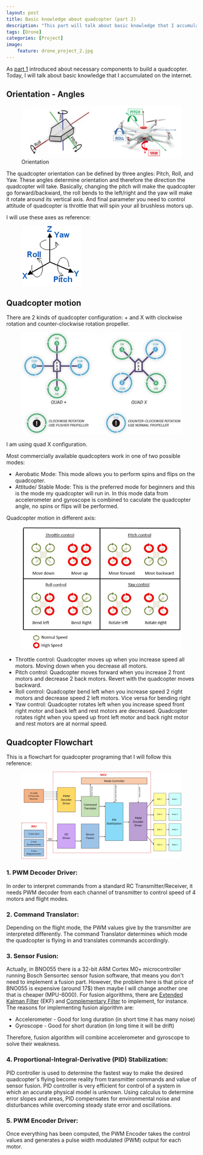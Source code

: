 ```yaml
---
layout: post
title: Basic knowledge about quadcopter (part 2)
description: "This part will talk about basic knowledge that I accumulated to prepar for building my own quadcopter"
tags: [Drone]
categories: [Project]
image:
    feature: drone_project_2.jpg
---
```


As [part 1](http://cuongtv.com/project/Drone-Project-Part-1/) introduced about
necessary components to build a quadcopter. Today, I will talk about basic knowledge
that I accumulated on the internet.

## Orientation - Angles
<figure class="center">
	<img src="/images/drone_project/orientation.jpg" alt="">
	<figcaption>Orientation</figcaption>
</figure>


The quadcopter orientation can be defined by three angles: Pitch, Roll, and Yaw.
These angles determine orientation and therefore the direction the quadcopter will take. Basically, changing the pitch will make the quadcopter go forward/backward,
the roll bends to the left/right and the yaw will make it rotate around its vertical axis. And final parameter you need to control attitude of quadcopter is throttle that will spin your all brushless motors up.

I will use these axes as reference:
<figure class="half center">
	<img src="/images/drone_project/reference.gif" alt="">
</figure>

<!-- more -->

## Quadcopter motion

There are 2 kinds of quadcopter configuration: + and X with  clockwise rotation
and  counter-clockwise rotation propeller.

<figure class="center">
	<img src="/images/drone_project/configuration.jpg" alt="">
</figure>

I am using quad X configuration.

Most commercially available quadcopters work in one of two possible modes:

* Aerobatic Mode: This mode allows you to perform spins and flips on the quadcopter.
* Attitude/ Stable Mode: This is the preferred mode for beginners and this is the mode my quadcopter will run in. In this mode data from accelerometer and gyroscope is combined to caculate the quadcopter angle, no spins or flips will
be performed.

Quadcopter motion in different axis:

<figure class="center">
	<img src="/images/drone_project/motion.JPG" alt="">
</figure>


* Throttle control: Quadcopter moves up when you increase speed all motors.
Moving down when you decrease all motors.
* Pitch control: Quadcopter moves forward when you increase 2 front motors and decrease 2 back motors. Revert with the quadcopter moves backward.
* Roll control: Quadcopter bend left when you increase speed 2 right motors and decrease speed 2 left motors. Vice versa for bending right
* Yaw control: Quadcopter rotates left when you increase speed front right motor and back left and rest motors are decreased. Quadcopter rotates right when you speed up front left motor and back right motor and rest motors are at normal speed.

## Quadcopter Flowchart
This is a flowchart for quadcopter programing that I will follow this reference:
<figure class="center">
	<img src="/images/drone_project/flowchart.jpg" alt="">
</figure>

### 1. PWM Decoder Driver:
In order to interpret commands from a standard RC Transmitter/Receiver, it needs
PWM decoder from each channel of transmitter to control speed of 4 motors and flight modes.

### 2. Command Translator:
Depending on the flight mode, the PWM values give by the transmitter are interpreted differently. The command Translator determines which mode the quadcopter is flying in and translates commands accordingly.

### 3. Sensor Fusion:
Actually, in BNO055 there is a 32-bit ARM Cortex M0+ microcontroller running Bosch Sensortec sensor fusion software, that means you don't need to implement a fusion part. However, the problem here is that price of BNO055 is expensive (around 17$) then maybe I will change another one that is cheaper (MPU-6000). For fusion algorithms, there are [Extended Kalman Filter](https://en.wikipedia.org/wiki/Extended_Kalman_filter) (EKF) and [Complementary Filter](http://robottini.altervista.org/tag/complementary-filter)
to implement, for instance. The reasons for implementing fusion algorithm are:

* Accelerometer - Good for long duration (in short time it has many noise)
* Gyroscope - Good for short duration (in long time it will be drift)

Therefore, fusion algorithm will combine accelerometer and gyroscope to solve their weakness.

### 4. Proportional-Integral-Derivative (PID) Stabilization:
PID controller is used to determine the fastest way to make the desired quadcopter's flying become reality from transmitter commands and value of sensor fusion. PID controller is very efficient for control of a system in which an accurate physical model is unknown. Using calculus to determine error slopes and areas, PID compensates for environmental noise and disturbances while overcoming steady state error and oscillations.

### 5. PWM Encoder Driver:
Once everything has been computed, the PWM Encoder takes the control values and generates a pulse width modulated (PWM) output for each motor.
